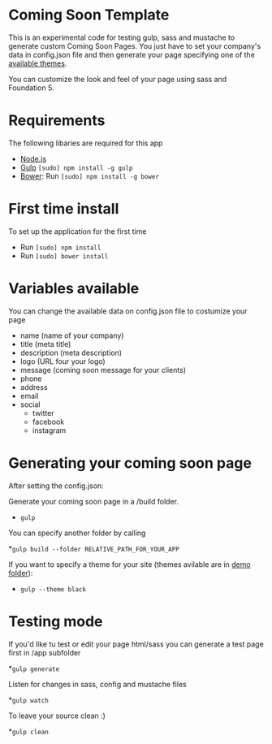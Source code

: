 # Coming Soon Template
This is an experimental code for testing gulp, sass and mustache to generate custom Coming Soon Pages. You just have to set your company's data in config.json file and then generate your page specifying one of the [available themes](https://github.com/nellaparedes/proximamente/tree/master/demo).

You can customize the look and feel of your page using sass and Foundation 5.

# Requirements
The following libaries are required for this app

* [Node.js](http://nodejs.org)
* [Gulp](http://gulpjs.com/) `[sudo] npm install -g gulp`
* [Bower](http://bower.io): Run `[sudo] npm install -g bower`

# First time install
To set up the application for the first time

* Run `[sudo] npm install`
* Run `[sudo] bower install`

# Variables available

You can change the available data on config.json file to costumize your page 

* name (name of your company)
* title (meta title)
* description (meta description)
* logo (URL four your logo)
* message (coming soon message for your clients)
* phone
* address
* email
* social
	* twitter
	* facebook
	* instagram

# Generating your coming soon page
After setting the config.json:

Generate your coming soon page in a /build folder. 
* `gulp`

You can specify another folder by calling 

*`gulp build --folder RELATIVE_PATH_FOR_YOUR_APP`

If you want to specify a theme for your site (themes avilable are in [demo folder](https://github.com/nellaparedes/proximamente/tree/master/demo)):
* `gulp --theme black`


# Testing mode

If you'd like tu test or edit your page html/sass you can generate a test page first in /app subfolder

*`gulp generate`

Listen for changes in sass, config and mustache files

*`gulp watch`


To leave your source clean :)

*`gulp clean`
